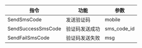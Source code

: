 | 指令                 | 功能      | 参数          |
|--------------------|---------|-------------|
| SendSmsCode        | 发送验证码   | mobile      |
| SendSuccessSmsCode | 验证码发送成功 | sms_code_id |
| SendFailSmsCode    | 验证码发送失败 | msg         |
